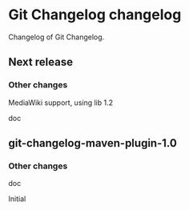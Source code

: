 # Git Changelog changelog

Changelog of Git Changelog.

## Next release
### Other changes

MediaWiki support, using lib 1.2

doc

## git-changelog-maven-plugin-1.0
### Other changes

doc

Initial

